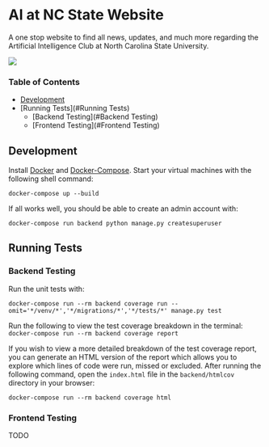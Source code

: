 AI at NC State Website
==================

A one stop website to find all news, updates, and much more regarding the Artificial Intelligence Club at North Carolina State University.

<a href="https://github.com/vchaptsev/cookiecutter-django-vue">
    <img src="https://img.shields.io/badge/built%20with-Cookiecutter%20Django%20Vue-blue.svg" />
</a>

### Table of Contents

- [Development](#Development)
- [Running Tests](#Running Tests)
  - [Backend Testing](#Backend Testing)
  - [Frontend Testing](#Frontend Testing)

## Development

Install [Docker](https://docs.docker.com/install/) and [Docker-Compose](https://docs.docker.com/compose/). Start your virtual machines with the following shell command:

`docker-compose up --build`

If all works well, you should be able to create an admin account with:

`docker-compose run backend python manage.py createsuperuser`


## Running Tests

### Backend Testing

Run the unit tests with:

`docker-compose run --rm backend coverage run --omit='*/venv/*','*/migrations/*','*/tests/*' manage.py test`

Run the following to view the test coverage breakdown in the terminal:
`docker-compose run --rm backend coverage report`

If you wish to view a more detailed breakdown of the test coverage report, you can generate an HTML version of the report which allows you to explore which lines of code were run, missed or excluded. After running the following command, open the `index.html` file in the `backend/htmlcov` directory in your browser:

`docker-compose run --rm backend coverage html`

### Frontend Testing
TODO
